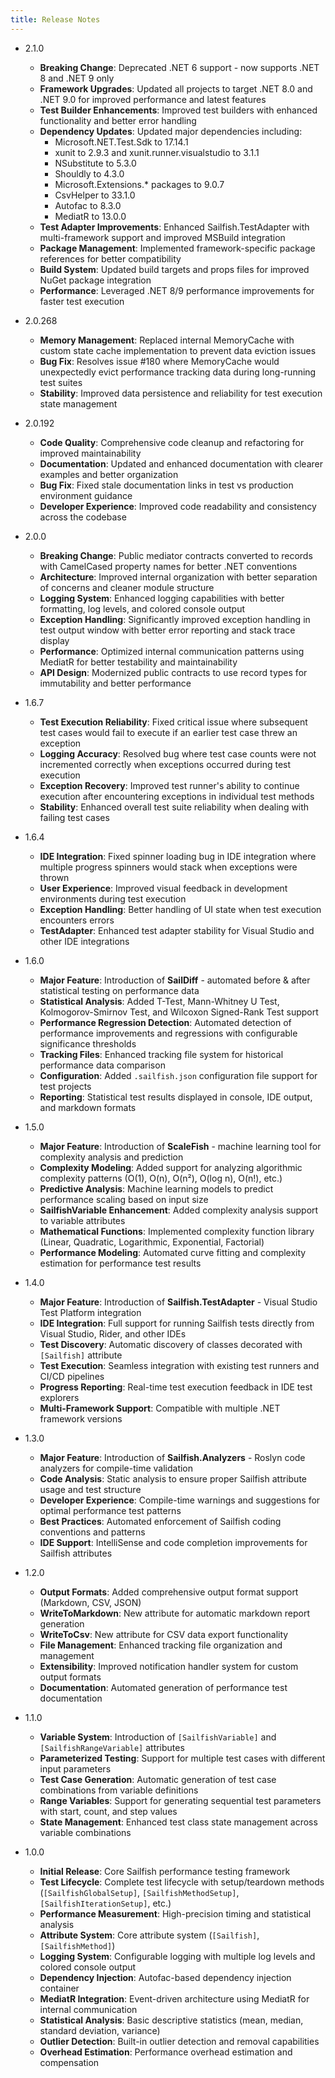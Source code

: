```yaml
---
title: Release Notes
---
```


- 2.1.0
  - **Breaking Change**: Deprecated .NET 6 support - now supports .NET 8 and .NET 9 only
  - **Framework Upgrades**: Updated all projects to target .NET 8.0 and .NET 9.0 for improved performance and latest features
  - **Test Builder Enhancements**: Improved test builders with enhanced functionality and better error handling
  - **Dependency Updates**: Updated major dependencies including:
    - Microsoft.NET.Test.Sdk to 17.14.1
    - xunit to 2.9.3 and xunit.runner.visualstudio to 3.1.1
    - NSubstitute to 5.3.0
    - Shouldly to 4.3.0
    - Microsoft.Extensions.* packages to 9.0.7
    - CsvHelper to 33.1.0
    - Autofac to 8.3.0
    - MediatR to 13.0.0
  - **Test Adapter Improvements**: Enhanced Sailfish.TestAdapter with multi-framework support and improved MSBuild integration
  - **Package Management**: Implemented framework-specific package references for better compatibility
  - **Build System**: Updated build targets and props files for improved NuGet package integration
  - **Performance**: Leveraged .NET 8/9 performance improvements for faster test execution

- 2.0.268
  - **Memory Management**: Replaced internal MemoryCache with custom state cache implementation to prevent data eviction issues
  - **Bug Fix**: Resolves issue #180 where MemoryCache would unexpectedly evict performance tracking data during long-running test suites
  - **Stability**: Improved data persistence and reliability for test execution state management

- 2.0.192
  - **Code Quality**: Comprehensive code cleanup and refactoring for improved maintainability
  - **Documentation**: Updated and enhanced documentation with clearer examples and better organization
  - **Bug Fix**: Fixed stale documentation links in test vs production environment guidance
  - **Developer Experience**: Improved code readability and consistency across the codebase

- 2.0.0
  - **Breaking Change**: Public mediator contracts converted to records with CamelCased property names for better .NET conventions
  - **Architecture**: Improved internal organization with better separation of concerns and cleaner module structure
  - **Logging System**: Enhanced logging capabilities with better formatting, log levels, and colored console output
  - **Exception Handling**: Significantly improved exception handling in test output window with better error reporting and stack trace display
  - **Performance**: Optimized internal communication patterns using MediatR for better testability and maintainability
  - **API Design**: Modernized public contracts to use record types for immutability and better performance

- 1.6.7
  - **Test Execution Reliability**: Fixed critical issue where subsequent test cases would fail to execute if an earlier test case threw an exception
  - **Logging Accuracy**: Resolved bug where test case counts were not incremented correctly when exceptions occurred during test execution
  - **Exception Recovery**: Improved test runner's ability to continue execution after encountering exceptions in individual test methods
  - **Stability**: Enhanced overall test suite reliability when dealing with failing test cases

- 1.6.4
  - **IDE Integration**: Fixed spinner loading bug in IDE integration where multiple progress spinners would stack when exceptions were thrown
  - **User Experience**: Improved visual feedback in development environments during test execution
  - **Exception Handling**: Better handling of UI state when test execution encounters errors
  - **TestAdapter**: Enhanced test adapter stability for Visual Studio and other IDE integrations

- 1.6.0
  - **Major Feature**: Introduction of **SailDiff** - automated before & after statistical testing on performance data
  - **Statistical Analysis**: Added T-Test, Mann-Whitney U Test, Kolmogorov-Smirnov Test, and Wilcoxon Signed-Rank Test support
  - **Performance Regression Detection**: Automated detection of performance improvements and regressions with configurable significance thresholds
  - **Tracking Files**: Enhanced tracking file system for historical performance data comparison
  - **Configuration**: Added `.sailfish.json` configuration file support for test projects
  - **Reporting**: Statistical test results displayed in console, IDE output, and markdown formats

- 1.5.0
  - **Major Feature**: Introduction of **ScaleFish** - machine learning tool for complexity analysis and prediction
  - **Complexity Modeling**: Added support for analyzing algorithmic complexity patterns (O(1), O(n), O(n²), O(log n), O(n!), etc.)
  - **Predictive Analysis**: Machine learning models to predict performance scaling based on input size
  - **SailfishVariable Enhancement**: Added complexity analysis support to variable attributes
  - **Mathematical Functions**: Implemented complexity function library (Linear, Quadratic, Logarithmic, Exponential, Factorial)
  - **Performance Modeling**: Automated curve fitting and complexity estimation for performance test results

- 1.4.0
  - **Major Feature**: Introduction of **Sailfish.TestAdapter** - Visual Studio Test Platform integration
  - **IDE Integration**: Full support for running Sailfish tests directly from Visual Studio, Rider, and other IDEs
  - **Test Discovery**: Automatic discovery of classes decorated with `[Sailfish]` attribute
  - **Test Execution**: Seamless integration with existing test runners and CI/CD pipelines
  - **Progress Reporting**: Real-time test execution feedback in IDE test explorers
  - **Multi-Framework Support**: Compatible with multiple .NET framework versions

- 1.3.0
  - **Major Feature**: Introduction of **Sailfish.Analyzers** - Roslyn code analyzers for compile-time validation
  - **Code Analysis**: Static analysis to ensure proper Sailfish attribute usage and test structure
  - **Developer Experience**: Compile-time warnings and suggestions for optimal performance test patterns
  - **Best Practices**: Automated enforcement of Sailfish coding conventions and patterns
  - **IDE Support**: IntelliSense and code completion improvements for Sailfish attributes

- 1.2.0
  - **Output Formats**: Added comprehensive output format support (Markdown, CSV, JSON)
  - **WriteToMarkdown**: New attribute for automatic markdown report generation
  - **WriteToCsv**: New attribute for CSV data export functionality
  - **File Management**: Enhanced tracking file organization and management
  - **Extensibility**: Improved notification handler system for custom output formats
  - **Documentation**: Automated generation of performance test documentation

- 1.1.0
  - **Variable System**: Introduction of `[SailfishVariable]` and `[SailfishRangeVariable]` attributes
  - **Parameterized Testing**: Support for multiple test cases with different input parameters
  - **Test Case Generation**: Automatic generation of test case combinations from variable definitions
  - **Range Variables**: Support for generating sequential test parameters with start, count, and step values
  - **State Management**: Enhanced test class state management across variable combinations

- 1.0.0
  - **Initial Release**: Core Sailfish performance testing framework
  - **Test Lifecycle**: Complete test lifecycle with setup/teardown methods (`[SailfishGlobalSetup]`, `[SailfishMethodSetup]`, `[SailfishIterationSetup]`, etc.)
  - **Performance Measurement**: High-precision timing and statistical analysis
  - **Attribute System**: Core attribute system (`[Sailfish]`, `[SailfishMethod]`)
  - **Logging System**: Configurable logging with multiple log levels and colored console output
  - **Dependency Injection**: Autofac-based dependency injection container
  - **MediatR Integration**: Event-driven architecture using MediatR for internal communication
  - **Statistical Analysis**: Basic descriptive statistics (mean, median, standard deviation, variance)
  - **Outlier Detection**: Built-in outlier detection and removal capabilities
  - **Overhead Estimation**: Performance overhead estimation and compensation
